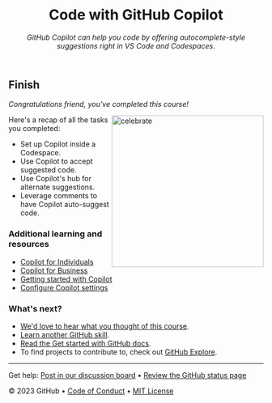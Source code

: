 <header>

<!--
  <<< Author notes: Course header >>>
  Read <https://skills.github.com/quickstart> for more information about how to build courses using this template.
  Include a 1280×640 image, course name in sentence case, and a concise description in emphasis.
  In your repository settings: enable template repository, add your 1280×640 social image, auto delete head branches.
  Next to "About", add description & tags; disable releases, packages, & environments.
  Add your open source license, GitHub uses the MIT license.
-->

# Code with GitHub Copilot

_GitHub Copilot can help you code by offering autocomplete-style suggestions right in VS Code and Codespaces._

</header>

<!--
  <<< Author notes: Finish >>>
  Review what we learned, ask for feedback, provide next steps.
-->

<!--End-->

## Finish

_Congratulations friend, you've completed this course!_

<img src="https://octodex.github.com/images/welcometocat.png" alt=celebrate width=300 align=right>

Here's a recap of all the tasks you completed:

- Set up Copilot inside a Codespace.
- Use Copilot to accept suggested code.
- Use Copilot's hub for alternate suggestions.
- Leverage comments to have Copilot auto-suggest code.

### Additional learning and resources

- [Copilot for Individuals](https://docs.github.com/en/copilot/overview-of-github-copilot/about-github-copilot-for-individuals)
- [Copilot for Business](https://docs.github.com/en/copilot/overview-of-github-copilot/about-github-copilot-for-business)
- [Getting started with Copilot](https://docs.github.com/en/copilot/getting-started-with-github-copilot/getting-started-with-github-copilot-in-visual-studio-code)
- [Configure Copilot settings](https://docs.github.com/en/copilot/configuring-github-copilot/configuring-github-copilot-settings-on-githubcom)

### What's next?

- [We'd love to hear what you thought of this course](https://github.com/orgs/skills/discussions/categories/code-with-copilot).
- [Learn another GitHub skill](https://github.com/skills).
- [Read the Get started with GitHub docs](https://docs.github.com/en/get-started).
- To find projects to contribute to, check out [GitHub Explore](https://github.com/explore).

<footer>

<!--
  <<< Author notes: Footer >>>
  Add a link to get support, GitHub status page, code of conduct, license link.
-->

---

Get help: [Post in our discussion board](https://github.com/orgs/community/discussions/categories/github-education) &bull; [Review the GitHub status page](https://www.githubstatus.com/)

&copy; 2023 GitHub &bull; [Code of Conduct](https://www.contributor-covenant.org/version/2/1/code_of_conduct/code_of_conduct.md) &bull; [MIT License](https://gh.io/mit)

</footer>
